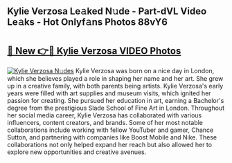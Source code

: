 ## Kylie Verzosa Le𝚊ked N𝚞de - Part-dVL Video Le𝚊ks - Hot Onlyf𝚊ns Photos 88vY6

# <h2><a href="http://ab87203.deff.icu/?id=Kylie+Verzosa">🔗 New 👉🔴 Kylie Verzosa VIDEO Photos</a></h2>

[![Kylie Verzosa N𝚞des](https://i.imgur.com/rIISA9y.gif)](http://ab87203.deff.icu/?id=Kylie+Verzosa)
Kylie Verzosa was born on a nice day in London, which she believes played a role in shaping her name and her art. She grew up in a creative family, with both parents being artists. Kylie Verzosa's early years were filled with art supplies and museum visits, which ignited her passion for creating. She pursued her education in art, earning a Bachelor's degree from the prestigious Slade School of Fine Art in London. Throughout her social media career, Kylie Verzosa has collaborated with various influencers, content creators, and brands. Some of her most notable collaborations include working with fellow YouTuber and gamer, Chance Sutton, and partnering with companies like Boost Mobile and Nike. These collaborations not only helped expand her reach but also allowed her to explore new opportunities and creative avenues.
